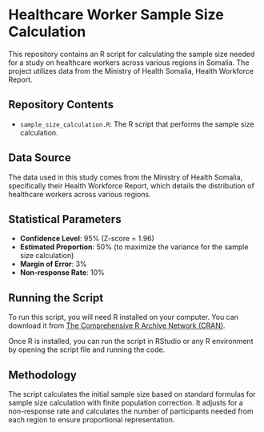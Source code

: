 # Healthcare Worker Sample Size Calculation

This repository contains an R script for calculating the sample size needed for a study on healthcare workers across various regions in Somalia. The project utilizes data from the Ministry of Health Somalia, Health Workforce Report.

## Repository Contents

- `sample_size_calculation.R`: The R script that performs the sample size calculation.

## Data Source
The data used in this study comes from the Ministry of Health Somalia, specifically their Health Workforce Report, which details the distribution of healthcare workers across various regions.

## Statistical Parameters

- **Confidence Level**: 95% (Z-score = 1.96)
- **Estimated Proportion**: 50% (to maximize the variance for the sample size calculation)
- **Margin of Error**: 3%
- **Non-response Rate**: 10%

## Running the Script
To run this script, you will need R installed on your computer. You can download it from [The Comprehensive R Archive Network (CRAN)](https://cran.r-project.org/).

Once R is installed, you can run the script in RStudio or any R environment by opening the script file and running the code.

## Methodology
The script calculates the initial sample size based on standard formulas for sample size calculation with finite population correction. It adjusts for a non-response rate and calculates the number of participants needed from each region to ensure proportional representation.
